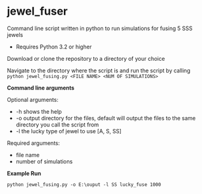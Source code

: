 # jewel_fuser
Command line script written in python to run simulations for fusing 5 SSS jewels
- Requires Python 3.2 or higher 

Download or clone the repository to a directory of your choice

Navigate to the directory where the script is and run the script by calling ```python jewel_fusing.py <FILE NAME> <NUM OF SIMULATIONS>```

**Command line arguments**

Optional arguments:
- -h shows the help
- -o output directory for the files, default will output the files to the same directory you call the script from
- -l the lucky type of jewel to use [A, S, SS]

Required arguments:
- file name
- number of simulations

**Example Run**

```python jewel_fusing.py -o E:\ouput -l SS lucky_fuse 1000```